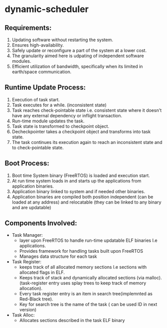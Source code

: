 # dynamic-scheduler

## Requirements:

1) Updating software without restarting the system.
2) Ensures high-availability.
3) Safely update or reconfigure a part of the system at a lower cost.
4) The granularity aimed here is udpating of independent software modules.
5) Efficient utilization of bandwidth, specifically when its limited in earth/space communication.

## Runtime Update Process:
1) Execution of task start.
2) Task executes for a while. (inconsistent state)
3) Task reaches check-pointable state i.e. consistent state where it doesn't have any external dependency or inflight transaction.
4) Run-time module updates the task.
5) Task state is transformed to checkpoint object.
6) Decheckpointer takes a checkpoint object and transforms into task state.
7) The task continues its execution again to reach an inconsistent state and to check-pointable state.

## Boot Process:
1) Boot time System binary (FreeRTOS) is loaded and execution start.
2) At run time system loads in and starts up the applications from application binaries.
3) Application binary linked to system and if needed other binaries.
4) Application binaries are compiled both position independent (can be loaded at any address) and relocatable (they can be linked to any binary and are updatable)

## Components Involved:
- Task Manager: 
  - layer upon FreeRTOS to handle run-time updatable ELF binaries I.e applications.
  - Provides framework for handling tasks built upon FreeRTOS
  - Manages data structure for each task 
- Task Register:
  - keeps track of all allocated memory sections I.e sections with allocated flags in ELF.
  - Keeps track of stack and dynamically allocated sections (via malloc). (task-register entry uses splay trees to keep track of memory allocation).
  - Every task register entry is an item in search tree(implemnted as Red-Black tree).
  - Key for search tree is the name of the task ( can be used ID in next version)
- Task Alloc:
  - Allocates sections described in the task ELF binary
